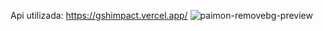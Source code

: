 Api utilizada: https://gshimpact.vercel.app/
![paimon-removebg-preview](https://github.com/Deysehgfi/siteGenshin/assets/138785041/88ab5803-1cd4-4168-97c8-45b017421936)
